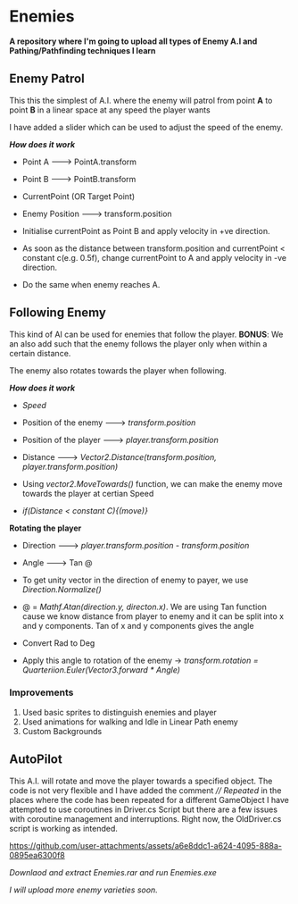 # Enemies

**A repository where I'm going to upload all types of Enemy A.I and Pathing/Pathfinding techniques I learn**

## Enemy Patrol

This this the simplest of A.I. where the enemy will patrol from point **A** to point **B** in a linear space at any speed the player wants

I have added a slider which can be used to adjust the speed of the enemy.

***How does it work***

* Point A ---> PointA.transform
* Point B ---> PointB.transform
* CurrentPoint (OR Target Point)
* Enemy Position ---> transform.position

* Initialise currentPoint as Point B and apply velocity in +ve direction.
* As soon as the distance between transform.position and currentPoint < constant c(e.g. 0.5f), change currentPoint to A and apply velocity in -ve direction.
* Do the same when enemy reaches A.

## Following Enemy

This kind of AI can be used for enemies that follow the player. 
**BONUS**: We an also add such that the enemy follows the player only when within a certain distance.

The enemy also rotates towards the player when following.

***How does it work***

* *Speed*
* Position of the enemy ---> *transform.position*
* Position of the player ---> *player.transform.position*
* Distance ---> *Vector2.Distance(transform.position, player.transform.position)*

* Using *vector2.MoveTowards()* function, we can make the enemy move towards the player at certian Speed
* *if(Distance < constant C){(move)}*

**Rotating the player**

* Direction ---> *player.transform.position - transform.position*
* Angle ---> Tan @

* To get unity vector in the direction of enemy to payer, we use *Direction.Normalize()*
* @ = *Mathf.Atan(direction.y, directon.x)*. We are using Tan function cause we know distance from player to enemy and it can be split into x and y components. Tan of x and y components gives the angle
* Convert Rad to Deg
* Apply this angle to rotation of the enemy -> *transform.rotation = Quarteriion.Euler(Vector3.forward * Angle)*


### Improvements

1. Used basic sprites to distinguish enemies and player
2. Used animations for walking and Idle in Linear Path enemy
3. Custom Backgrounds


## AutoPilot

This A.I. will rotate and move the player towards a specified object. The code is not very flexible and I have added the comment *// Repeated* in the places where the code has been repeated for a different GameObject
I have attempted to use coroutines in Driver.cs Script but there are a few issues with coroutine management and interruptions. Right now, the OldDriver.cs script is working as intended.

https://github.com/user-attachments/assets/a6e8ddc1-a624-4095-888a-0895ea6300f8

*Downlaod and extract Enemies.rar and run Enemies.exe*

*I will upload more enemy varieties soon.*

